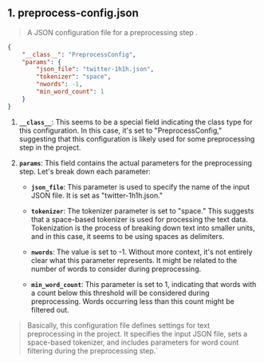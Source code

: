 ## 1. preprocess-config.json  
> A JSON configuration file for a preprocessing step .

```json
{
    "__class__": "PreprocessConfig",
    "params": {
        "json_file": "twitter-1h1h.json",
        "tokenizer": "space",
        "nwords": -1,           
        "min_word_count": 1
    }
}
```

1. **`__class__`**: This seems to be a special field indicating the class type for this configuration. In this case, it's set to "PreprocessConfig," suggesting that this configuration is likely used for some preprocessing step in the project.

2. **`params`**: This field contains the actual parameters for the preprocessing step. Let's break down each parameter:

   - **`json_file`**: This parameter is used to specify the name of the input JSON file. It is set as "twitter-1h1h.json."

   - **`tokenizer`**: The tokenizer parameter is set to "space." This suggests that a space-based tokenizer is used for processing the text data. Tokenization is the process of breaking down text into smaller units, and in this case, it seems to be using spaces as delimiters.

   - **`nwords`**: The value is set to -1. Without more context, it's not entirely clear what this parameter represents. It might be related to the number of words to consider during preprocessing.

   - **`min_word_count`**: This parameter is set to 1, indicating that words with a count below this threshold will be considered during preprocessing. Words occurring less than this count might be filtered out.

> Basically, this configuration file defines settings for text preprocessing in the project. It specifies the input JSON file, sets a space-based tokenizer, and includes parameters for word count filtering during the preprocessing step.`
